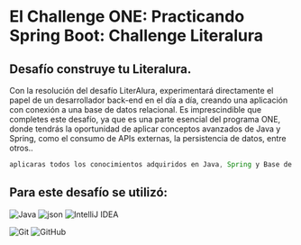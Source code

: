 # El Challenge ONE: Practicando Spring Boot: Challenge Literalura





## Desafío construye tu Literalura.
Con la resolución del desafío LiterAlura, experimentará directamente el papel de un desarrollador back-end en el día a día,
creando una aplicación con conexión a una base de datos relacional. Es imprescindible que completes este desafío,
ya que es una parte esencial del programa ONE, donde tendrás la oportunidad de aplicar conceptos avanzados de Java y Spring,
como el consumo de APIs externas, la persistencia de datos, entre otros..

```Java
aplicaras todos los conocimientos adquiridos en Java, Spring y Base de Datos.
```

## Para este desafío se utilizó:

  ![Java](https://img.shields.io/badge/java-%23ED8B00.svg?style=for-the-badge&logo=openjdk&logoColor=white) 
    ![json](https://img.shields.io/badge/json-5E5C5C?style=for-the-badge&logo=json&logoColor=white) 
    ![IntelliJ IDEA](https://img.shields.io/badge/IntelliJIDEA-000000.svg?style=for-the-badge&logo=intellij-idea&logoColor=white)
    
  ![Git](https://img.shields.io/badge/git-%23F05033.svg?style=for-the-badge&logo=git&logoColor=white)
    ![GitHub](https://img.shields.io/badge/github-%23121011.svg?style=for-the-badge&logo=github&logoColor=white)




